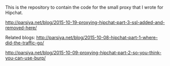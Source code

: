 This is the repository to contain the code for the small proxy that I wrote for Hipchat.

http://parsiya.net/blog/2015-10-19-proxying-hipchat-part-3-ssl-added-and-removed-here/

Related blogs:
http://parsiya.net/blog/2015-10-08-hipchat-part-1-where-did-the-traffic-go/


http://parsiya.net/blog/2015-10-09-proxying-hipchat-part-2-so-you-think-you-can-use-burp/
